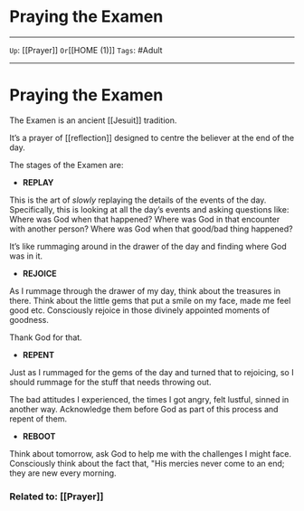 # Praying the Examen

---

`Up`: [[Prayer]] `Or`[[HOME (1)]] `Tags`: #Adult

---

# Praying the Examen

The Examen is an ancient [[Jesuit]] tradition.

It’s a prayer of [[reflection]] designed to centre the believer at the end of the day.

The stages of the Examen are:

- **REPLAY**

This is the art of *slowly* replaying the details of the events of the day. Specifically, this is looking at all the day’s events and asking questions like: Where was God when that happened? Where was God in that encounter with another person? Where was God when that good/bad thing happened?

It’s like rummaging around in the drawer of the day and finding where God was in it.

- **REJOICE**

As I rummage through the drawer of my day, think about the treasures in there. Think about the little gems that put a smile on my face, made me feel good etc. Consciously rejoice in those divinely appointed moments of goodness.

Thank God for that.

- **REPENT**

Just as I rummaged for the gems of the day and turned that to rejoicing, so I should rummage for the stuff that needs throwing out.

The bad attitudes I experienced, the times I got angry, felt lustful, sinned in another way. Acknowledge them before God as part of this process and repent of them.

- **REBOOT**

Think about tomorrow, ask God to help me with the challenges I might face. Consciously think about the fact that, "His mercies never come to an end; they are new every morning.

### Related to: [[Prayer]]